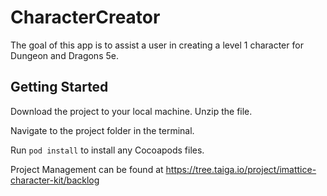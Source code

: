 # CharacterCreator

The goal of this app is to assist a user in creating a level 1 character for Dungeon and Dragons 5e.

## Getting Started

Download the project to your local machine.  Unzip the file.

Navigate to the project folder in the terminal.

Run `pod install` to install any Cocoapods files.


Project Management can be found at https://tree.taiga.io/project/imattice-character-kit/backlog
